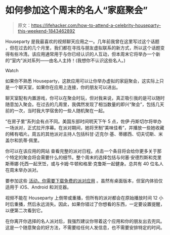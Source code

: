 # 如何参加这个周末的名人“家庭聚会”

> 原文：<https://lifehacker.com/how-to-attend-a-celebrity-houseparty-this-weekend-1843462892>

Houseparty 是我最喜欢的视频聊天应用之一。几年前我曾在这里写过这个话题 ，但在过去的几个月里，我们都在寻找与朋友虚拟联系的新方式，所以这个话题变得有些冷清。该应用通常用于与你已经认识的人互动，但本周末它将举办一个新的“室内”派对系列——由名人主持！(我想你不认识这些名人。)

Watch

如果你不熟悉 Houseparty，这款应用可以让你举办虚拟的家庭聚会，这实际上只是一个聊天室，如果你在应用上连接，你的朋友可以进出。

聊天室配有内置游戏，你可以在聚会时玩，但对我来说，真正吸引我的是可以随时随意加入聚会。在过去的几周里，我偶然发现了相当数量的即兴“聚会”，包括几天前的一次，当时我大学宿舍的一些人随机聚在一起。

“在房子里”系列会有点不同。美国东部时间明天下午 5 点，佐伊·丹斯切尔将举办一场派对，正式拉开序幕。在派对期间，她将烹制“美味佳肴”，并播放一些她收藏的稀有唱片。周五的其他派对主持人包括科甘·迈克尔·基、蒂娜西、切夫切斯、米盖尔和凯蒂·佩里。

你可以在该应用的网站 查看完整的派对日程。点击一个条目将会给你更多关于那个特定的聚会将会需要什么的细节。整个周末的选择包括与何塞·安德烈斯和克里斯蒂娜·托西一起烹饪，或与卡姆·牛顿和格里·克鲁斯一起健身。总共有 40 位名人在周末举办派对。

要参加这些 [活动，你需要下载免费的派对应用](https://houseparty.com/in-the-house/en/download.html) 。虽然有桌面版本，但室内体验仅适用于 iOS、Android 和浏览器。

视频不能在 Houseparty 上倒带或重播，但所有的派对都会在原始播放时间 12 小时后重播，然后永远消失。因此，如果你错过了你想看的东西，一定要设置提醒，以便第二次看到它。

在你离开你选择的名人派对后，我强烈建议你带着这个应用和你的朋友出去兜风。这是一个随意聚会的好方法，不需要给任何人发信息，也不需要安排特定的时间。